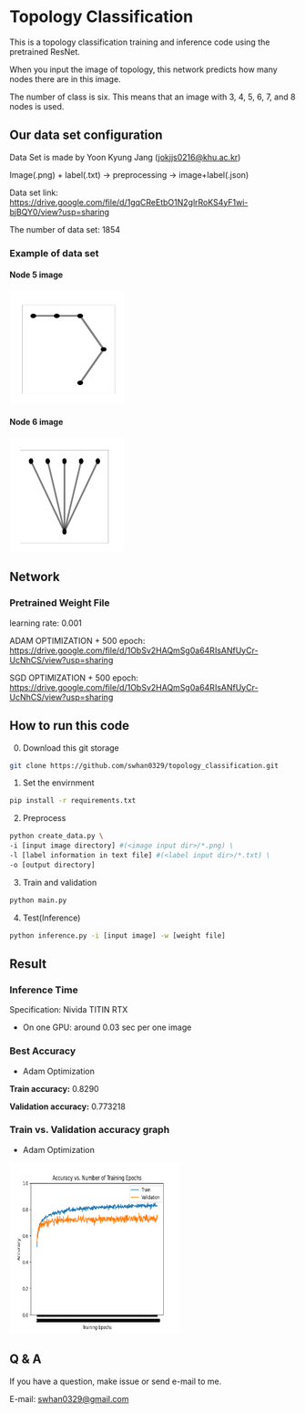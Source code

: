 # Topology Classification
This is a topology classification training and inference code using the pretrained ResNet.

When you input the image of topology, this network predicts how many nodes there are in this image.

The number of class is six. This means that an image with 3, 4, 5, 6, 7, and 8 nodes is used.

## Our data set configuration
Data Set is made by Yoon Kyung Jang (jokjjs0216@khu.ac.kr)

Image(.png) + label(.txt) -> preprocessing -> image+label(.json)

Data set link: https://drive.google.com/file/d/1gqCReEtbO1N2glrRoKS4yF1wi-bjBQY0/view?usp=sharing

The number of data set: 1854

### Example of data set
#### Node 5 image
<img src="./input/14.png" width="200px" height="200px" title="Node 5"></img><br/>

#### Node 6 image
<img src="./input/104.png" width="200px" height="200px" title="Node 6"></img><br/>

## Network
### Pretrained Weight File
learning rate: 0.001

ADAM OPTIMIZATION + 500 epoch:  https://drive.google.com/file/d/1ObSv2HAQmSg0a64RIsANfUyCr-UcNhCS/view?usp=sharing

SGD OPTIMIZATION + 500 epoch:  https://drive.google.com/file/d/1ObSv2HAQmSg0a64RIsANfUyCr-UcNhCS/view?usp=sharing

## How to run this code
0. Download this git storage
```bash
git clone https://github.com/swhan0329/topology_classification.git
```

1. Set the envirnment
```bash
pip install -r requirements.txt
```

2. Preprocess

```bash
python create_data.py \
-i [input image directory] #(<image input dir>/*.png) \
-l [label information in text file] #(<label input dir>/*.txt) \
-o [output directory]
```

3. Train and validation

```bash
python main.py
```

4. Test(Inference)

```bash
python inference.py -i [input image] -w [weight file]
```

## Result
### Inference Time
Specification: Nivida TITIN RTX

* On one GPU: around 0.03 sec per one image

### Best Accuracy
* Adam Optimization

__Train accuracy:__ 0.8290

__Validation accuracy:__ 0.773218

### Train vs. Validation accuracy graph
* Adam Optimization

<img src="./result/500ADAM.png" width="300px" height="300px" title="ADAM"></img><br/>

## Q & A
If you have a question, make issue or send e-mail to me.

E-mail: swhan0329@gmail.com
